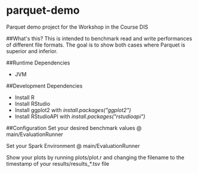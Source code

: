 # parquet-demo
Parquet demo project for the Workshop in the Course DIS

##What's this?
This is intended to benchmark read and write performances of different file formats.
The goal is to show both cases where Parquet is superior and inferior.

##Runtime Dependencies
* JVM

##Development Dependencies
* Install R
* Install RStudio
* Install ggplot2 with _install.packages("ggplot2")_
* Install RStudioAPI with _install.packages("rstudioapi")_

##Configuration
Set your desired benchmark values @ main/EvaluationRunner

Set your Spark Environment @ main/EvaluationRunner

Show your plots by running plots/plot.r and changing the filename to the timestamp of your results/results_*.tsv file